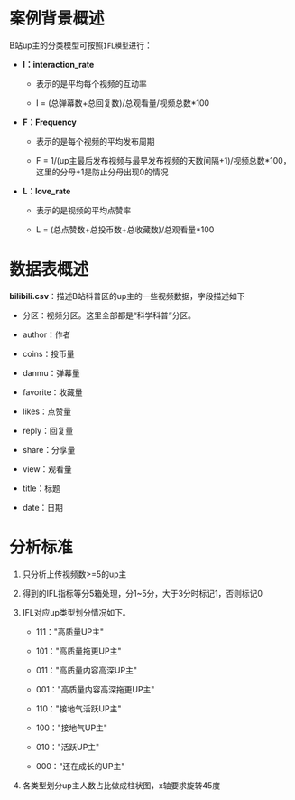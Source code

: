 # 案例背景概述

B站up主的分类模型可按照``IFL模型``进行：

* **I：interaction_rate**

  * 表示的是平均每个视频的互动率
    
  * I = (总弹幕数+总回复数)/总观看量/视频总数*100

* **F：Frequency**

  * 表示的是每个视频的平均发布周期
  
  * F = 1/(up主最后发布视频与最早发布视频的天数间隔+1)/视频总数*100，这里的分母+1是防止分母出现0的情况

* **L：love_rate**

  * 表示的是视频的平均点赞率
  
  * L = (总点赞数+总投币数+总收藏数)/总观看量*100

# 数据表概述

**bilibili.csv**：描述B站科普区的up主的一些视频数据，字段描述如下

* 分区：视频分区。这里全部都是“科学科普”分区。

* author：作者

* coins：投币量

* danmu：弹幕量

* favorite：收藏量

* likes：点赞量

* reply：回复量

* share：分享量

* view：观看量

* title：标题

* date：日期

# 分析标准

1. 只分析上传视频数>=5的up主

2. 得到的IFL指标等分5箱处理，分1~5分，大于3分时标记1，否则标记0

3. IFL对应up类型划分情况如下。
  
    * 111："高质量UP主"
    
    * 101："高质量拖更UP主"
    
    * 011："高质量内容高深UP主"
    
    * 001："高质量内容高深拖更UP主"
    
    * 110："接地气活跃UP主"
    
    * 100："接地气UP主"
    
    * 010："活跃UP主"
    
    * 000："还在成长的UP主"
  
4. 各类型划分up主人数占比做成柱状图，x轴要求旋转45度
